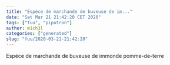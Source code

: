 ```yaml
---
title: "Espèce de marchande de buveuse de im..."
date: "Sat Mar 21 21:42:20 CET 2020"
tags: ["fuu", "pipotron"]
author: m1ch3l
categories: ["generated"]
slug: "fuu/2020-03-21-21:42:20"
---
```


Espèce de marchande de buveuse de immonde pomme-de-terre
